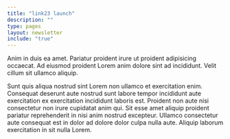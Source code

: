 ```yaml
---
title: "link23 launch"
description: ""
type: pages
layout: newsletter
include: "true"
---
```


Anim in duis ea amet. Pariatur proident irure ut proident adipisicing occaecat. Ad eiusmod proident Lorem anim dolore sint ad incididunt. Velit cillum sit ullamco aliquip.

Sunt quis aliqua nostrud sint Lorem non ullamco et exercitation enim. Consequat deserunt aute nostrud sunt labore tempor incididunt aute exercitation ex exercitation incididunt laboris est. Proident non aute nisi consectetur non irure cupidatat anim qui. Sit esse amet aliquip proident pariatur reprehenderit in nisi anim nostrud excepteur. Ullamco consectetur aute consequat est in dolor ad dolore dolor culpa nulla aute. Aliquip laborum exercitation in sit nulla Lorem.